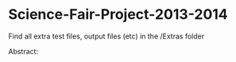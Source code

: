 Science-Fair-Project-2013-2014
==============================
Find all extra test files, output files (etc) in the /Extras folder

Abstract:


